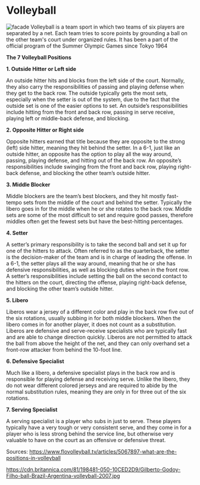 # Volleyball


![facade](https://cdn.britannica.com/81/198481-050-10CED2D9/Gilberto-Godoy-Filho-ball-Brazil-Argentina-volleyball-2007.jpg)
Volleyball is a team sport in which two teams of six players are separated by a net. Each team tries to score points by grounding a ball on the other team's court under organized rules. It has been a part of the official program of the Summer Olympic Games since Tokyo 1964

**The 7 Volleyball Positions**

**1. Outside Hitter or Left side**

An outside hitter hits and blocks from the left side of the court. Normally, they also carry the responsibilities of passing and playing defense when they get to the back row. The outside typically gets the most sets, especially when the setter is out of the system, due to the fact that the outside set is one of the easier options to set. An outside’s responsibilities include hitting from the front and back row, passing in serve receive, playing left or middle-back defense, and blocking.

**2. Opposite Hitter or Right side**

Opposite hitters earned that title because they are opposite to the strong (left) side hitter, meaning they hit behind the setter. In a 6-1, just like an outside hitter, an opposite has the option to play all the way around, passing, playing defense, and hitting out of the back row. An opposite’s responsibilities include swinging from the front and back row, playing right-back defense, and blocking the other team’s outside hitter.

**3. Middle Blocker** 

Middle blockers are the team’s best blockers, and they hit mostly fast-tempo sets from the middle of the court and behind the setter. Typically the libero goes in for the middle when he or she rotates to the back row. Middle sets are some of the most difficult to set and require good passes, therefore middles often get the fewest sets but have the best-hitting percentages.


**4. Setter**

A setter’s primary responsibility is to take the second ball and set it up for one of the hitters to attack. Often referred to as the quarterback, the setter is the decision-maker of the team and is in charge of leading the offense. In a 6-1, the setter plays all the way around, meaning that he or she has defensive responsibilities, as well as blocking duties when in the front row. A setter’s responsibilities include setting the ball on the second contact to the hitters on the court, directing the offense, playing right-back defense, and blocking the other team’s outside hitter.

**5. Libero**

Liberos wear a jersey of a different color and play in the back row five out of the six rotations, usually subbing in for both middle blockers. When the libero comes in for another player, it does not count as a substitution. Liberos are defensive and serve-receive specialists who are typically fast and are able to change direction quickly. Liberos are not permitted to attack the ball from above the height of the net, and they can only overhand set a front-row attacker from behind the 10-foot line.

**6. Defensive Specialist**

Much like a libero, a defensive specialist plays in the back row and is responsible for playing defense and receiving serve. Unlike the libero, they do not wear different colored jerseys and are required to abide by the normal substitution rules, meaning they are only in for three out of the six rotations.

**7. Serving Specialist**

A serving specialist is a player who subs in just to serve. These players typically have a very tough or very consistent serve, and they come in for a player who is less strong behind the service line, but otherwise very valuable to have on the court as an offensive or defensive threat.




Sources:
https://www.flovolleyball.tv/articles/5067897-what-are-the-positions-in-volleyball

https://cdn.britannica.com/81/198481-050-10CED2D9/Gilberto-Godoy-Filho-ball-Brazil-Argentina-volleyball-2007.jpg
